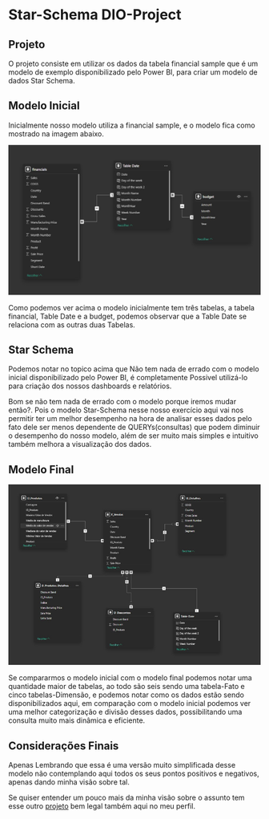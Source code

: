
# Star-Schema DIO-Project


## Projeto 

O projeto consiste em utilizar os dados da tabela financial sample que é um modelo de exemplo disponibilizado pelo Power BI, para criar um modelo de dados Star Schema.

## Modelo Inicial 

Inicialmente nosso modelo utiliza a financial sample, e o modelo fica como mostrado na imagem abaixo. 

<img src="input/modelo_antes.jpg" alt = "imagem do projeto">


Como podemos ver acima o modelo inicialmente tem três tabelas, a tabela financial, Table Date e a budget, podemos observar que a Table Date se relaciona com as outras duas Tabelas.

## Star Schema  

Podemos notar no topico acima que Não tem nada de errado com o modelo inicial disponibilizado pelo Power BI, é completamente Possivel utilizá-lo para criação dos nossos dashboards e relatórios. 

Bom se não tem nada de errado com o modelo porque iremos mudar então?. Pois o modelo Star-Schema nesse nosso exercício aqui vai nos permitir ter um melhor desempenho na hora de analisar esses dados pelo fato dele ser menos dependente de QUERYs(consultas) que podem diminuir o desempenho do nosso modelo, além de ser muito mais simples e intuitivo também melhora a visualização dos dados.

## Modelo Final 

<img src="input/modelo_depois.jpg" alt = "imagem do projeto">

Se compararmos o modelo inicial com o modelo final podemos notar uma quantidade maior de tabelas, ao todo são seis sendo uma tabela-Fato e cinco tabelas-Dimensão, e podemos notar como os dados estão sendo disponibilizados aqui, em comparação com o modelo inicial podemos ver uma melhor categorização e divisão desses dados, possibilitando uma consulta muito mais dinâmica e eficiente. 

## Considerações Finais

Apenas Lembrando que essa é uma versão muito simplificada desse modelo não contemplando aqui todos os seus pontos positivos e negativos, apenas dando minha visão sobre tal. 

Se quiser entender um pouco mais da minha visão sobre o assunto tem esse outro [projeto](https://github.com/luiz315/Diagrama-Entidade-Relacionamento-Star-Schema.git) bem legal também aqui no meu perfil.



